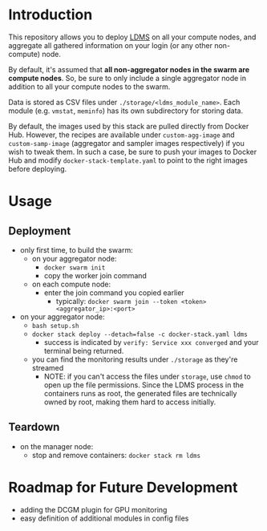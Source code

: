 # Introduction
This repository allows you to deploy [LDMS](https://github.com/ovis-hpc/ldms) on
all your compute nodes, and aggregate all gathered information on your login
(or any other non-compute) node. 

By default, it's assumed that **all non-aggregator nodes in the swarm are
compute nodes**. So, be sure to only include a single aggregator node in
addition to all your compute nodes to the swarm.

Data is stored as CSV files under `./storage/<ldms_module_name>`. Each module
(e.g. `vmstat`, `meminfo`) has its own subdirectory for storing data.

By default, the images used by this stack are pulled directly from Docker Hub.
However, the recipes are available under `custom-agg-image` and 
`custom-samp-image` (aggregator and sampler images respectively) if you wish to
tweak them. In such a case, be sure to push your images to Docker Hub and modify
`docker-stack-template.yaml` to point to the right images before deploying.

# Usage
## Deployment
- only first time, to build the swarm:
  - on your aggregator node:
    - `docker swarm init`
    - copy the worker join command
  - on each compute node:
    - enter the join command you copied earlier
      - typically: `docker swarm join --token <token> <aggregator_ip>:<port>`
- on your aggregator node:
  - `bash setup.sh`
  - `docker stack deploy --detach=false -c docker-stack.yaml ldms`
    - success is indicated by `verify: Service xxx converged` and your terminal being returned.
  - you can find the monitoring results under `./storage` as they're streamed
    - NOTE: if you can't access the files under `storage`, use `chmod` to open up the file permissions. Since the LDMS process in the containers runs as root, the generated files are technically owned by root, making them hard to access initially.

## Teardown
- on the manager node:
  - stop and remove containers: `docker stack rm ldms`

# Roadmap for Future Development
- adding the DCGM plugin for GPU monitoring
- easy definition of additional modules in config files
